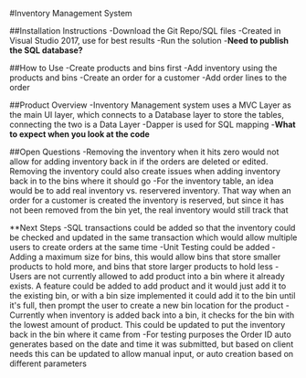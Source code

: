#Inventory Management System

##Installation Instructions
-Download the Git Repo/SQL files
-Created in Visual Studio 2017, use for best results
-Run the solution
-**Need to publish the SQL database?**

##How to Use
-Create products and bins first
-Add inventory using the products and bins
-Create an order for a customer
-Add order lines to the order

##Product Overview
-Inventory Management system uses a MVC Layer as the main UI layer, which connects to a Database layer to store the tables, connecting the two is a Data Layer
-Dapper is used for SQL mapping
-**What to expect when you look at the code**

##Open Questions
-Removing the inventory when it hits zero would not allow for adding inventory back in if the orders are deleted or edited. Removing the inventory could also create issues when adding inventory back in to the bins where it should go
-For the inventory table, an idea would be to add real inventory vs. reservered inventory. That way when an order for a customer is created the inventory is reserved, but since it has not been removed from the bin yet, the real inventory would still track that

**Next Steps
-SQL transactions could be added so that the inventory could be checked and updated in the same transaction which would allow multiple users to create orders at the same time 
-Unit Testing could be added
-Adding a maximum size for bins, this would allow bins that store smaller products to hold more, and bins that store larger products to hold less
-Users are not currently allowed to add product into a bin where it already exists. A feature could be added to add product and it would just add it to the existing bin, or with a bin size implemented it could add it to the bin until it's full, then prompt the user to create a new bin location for the product
-Currently when inventory is added back into a bin, it checks for the bin with the lowest amount of product. This could be updated to put the inventory back in the bin where it came from
-For testing purposes the Order ID auto generates based on the date and time it was submitted, but based on client needs this can be updated to allow manual input, or auto creation based on different parameters
